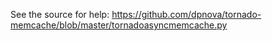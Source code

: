 See the source for help: https://github.com/dpnova/tornado-memcache/blob/master/tornadoasyncmemcache.py

